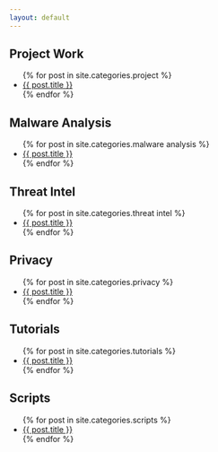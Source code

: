 ```yaml
---
layout: default
---
```


<h2>Project Work</h2>
<ul>
  {% for post in site.categories.project %}
    <li><a href="{{ post.url }}">{{ post.title }}</a></li>
  {% endfor %}
</ul>

<h2>Malware Analysis</h2>
<ul>
  {% for post in site.categories.malware analysis %}
    <li><a href="{{ post.url }}">{{ post.title }}</a></li>
  {% endfor %}
</ul>

<h2>Threat Intel</h2>
<ul>
  {% for post in site.categories.threat intel %}
    <li><a href="{{ post.url }}">{{ post.title }}</a></li>
  {% endfor %}
</ul>

<h2>Privacy</h2>
<ul>
  {% for post in site.categories.privacy %}
    <li><a href="{{ post.url }}">{{ post.title }}</a></li>
  {% endfor %}
</ul>

<h2>Tutorials</h2>
<ul>
  {% for post in site.categories.tutorials %}
    <li><a href="{{ post.url }}">{{ post.title }}</a></li>
  {% endfor %}
</ul>

<h2>Scripts</h2>
<ul>
  {% for post in site.categories.scripts %}
    <li><a href="{{ post.url }}">{{ post.title }}</a></li>
  {% endfor %}
</ul>
